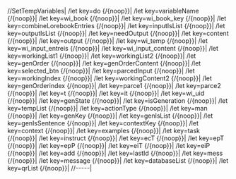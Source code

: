 //SetTempVariables|
/let key=do {/{noop}}|
/let key=variableName {/{noop}}|
/let key=wi_book {/{noop}}|
/let key=wi_book_key {/{noop}}|
/let key=combineLorebookEntries {/{noop}}|
/let key=inputIsList {/{noop}}|
/let key=outputIsList {/{noop}}|
/let key=needOutput {/{noop}}|
/let key=content {/{noop}}|
/let key=output {/{noop}}|
/let key=wi_temp {/{noop}}|
/let key=wi_input_entreis {/{noop}}|
/let key=wi_input_content {/{noop}}|
/let key=workingList1 {/{noop}}|
/let key=workingList2 {/{noop}}|
/let key=genOrder {/{noop}}|
/let key=genOrderContent {/{noop}}|
/let key=selected_btn {/{noop}}|
/let key=parcedInput {/{noop}}|
/let key=workingIndex {/{noop}}|
/let key=workingContent2 {/{noop}}|
/let key=genOrderindex {/{noop}}|
/let key=parce1 {/{noop}}|
/let key=parce2 {/{noop}}|
/let key=t {/{noop}}|
/let key=it {/{noop}}|
/let key=wi_uid {/{noop}}|
/let key=genState {/{noop}}|
/let key=isGeneration {/{noop}}|
/let key=tempList {/{noop}}|
/let key=actionType {/{noop}}|
/let key=man {/{noop}}|
/let key=genKey {/{noop}}|
/let key=genIsList {/{noop}}|
/let key=genIsSentence {/{noop}}|
/let key=contextKey {/{noop}}|
/let key=context {/{noop}}|
/let key=examples {/{noop}}|
/let key=task {/{noop}}|
/let key=instruct {/{noop}}|
/let key=ecT {/{noop}}|
/let key=epT {/{noop}}|
/let key=epP {/{noop}}|
/let key=eiT {/{noop}}|
/let key=eiP {/{noop}}|
/let key=add {/{noop}}|
/let key=lastId {/{noop}}|
/let key=mess {/{noop}}|
/let key=message {/{noop}}|
/let key=databaseList {/{noop}}|
/let key=qrList {/{noop}}|
//-----|

